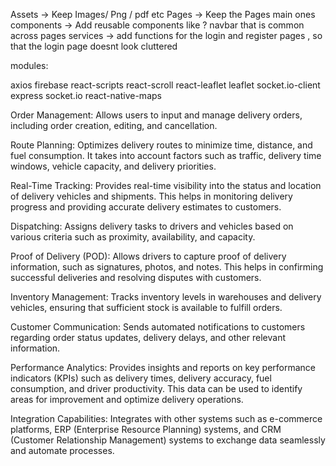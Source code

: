Assets -> Keep Images/ Png / pdf etc
Pages -> Keep the Pages main ones
components -> Add reusable components like ? navbar that is common across pages
services -> add functions for the login and register pages , so that the login page doesnt look cluttered

modules:

axios
firebase
react-scripts
react-scroll
react-leaflet leaflet socket.io-client
express socket.io
react-native-maps


Order Management: Allows users to input and manage delivery orders, including order creation, editing, and cancellation.

Route Planning: Optimizes delivery routes to minimize time, distance, and fuel consumption. It takes into account factors such as traffic, delivery time windows, vehicle capacity, and delivery priorities.

Real-Time Tracking: Provides real-time visibility into the status and location of delivery vehicles and shipments. This helps in monitoring delivery progress and providing accurate delivery estimates to customers.

Dispatching: Assigns delivery tasks to drivers and vehicles based on various criteria such as proximity, availability, and capacity.

Proof of Delivery (POD): Allows drivers to capture proof of delivery information, such as signatures, photos, and notes. This helps in confirming successful deliveries and resolving disputes with customers.

Inventory Management: Tracks inventory levels in warehouses and delivery vehicles, ensuring that sufficient stock is available to fulfill orders.

Customer Communication: Sends automated notifications to customers regarding order status updates, delivery delays, and other relevant information.

Performance Analytics: Provides insights and reports on key performance indicators (KPIs) such as delivery times, delivery accuracy, fuel consumption, and driver productivity. This data can be used to identify areas for improvement and optimize delivery operations.

Integration Capabilities: Integrates with other systems such as e-commerce platforms, ERP (Enterprise Resource Planning) systems, and CRM (Customer Relationship Management) systems to exchange data seamlessly and automate processes.
